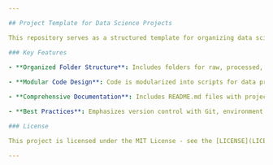 ```yaml
---

## Project Template for Data Science Projects

This repository serves as a structured template for organizing data science projects effectively. It provides a clear framework for managing data, code, documentation, and results, ensuring reproducibility and maintainability.

### Key Features

- **Organized Folder Structure**: Includes folders for raw, processed, and external data, as well as dedicated directories for notebooks, scripts, results, and documentation.
  
- **Modular Code Design**: Code is modularized into scripts for data processing, feature engineering, model training, and evaluation, enhancing code reusability and maintenance.

- **Comprehensive Documentation**: Includes README.md files with project overview and setup instructions, along with documentation for reports, references, and licenses.

- **Best Practices**: Emphasizes version control with Git, environment management with Conda or requirements.txt, and robust data handling practices.

### License

This project is licensed under the MIT License - see the [LICENSE](LICENSE) file for details.

---
```

